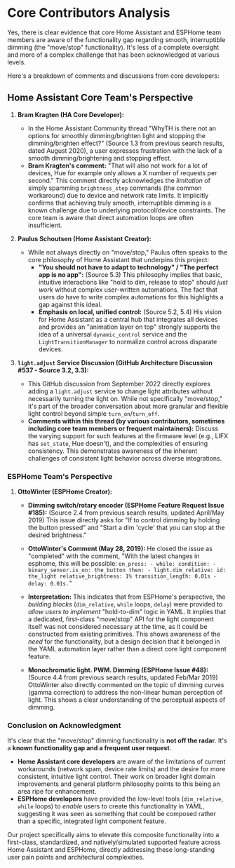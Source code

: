 # Core Contributors Analysis

Yes, there is clear evidence that core Home Assistant and ESPHome team members are aware of the functionality gap regarding smooth, interruptible dimming (the "move/stop" functionality). It's less of a complete oversight and more of a complex challenge that has been acknowledged at various levels.

Here's a breakdown of comments and discussions from core developers:

## Home Assistant Core Team's Perspective

1. **Bram Kragten (HA Core Developer):**

   - In the Home Assistant Community thread "WhyTH is there not an options for smoothly dimming/brighten light and stopping the dimming/brighten effect?" (Source 1.3 from previous search results, dated August 2020), a user expresses frustration with the lack of a smooth dimming/brightening and stopping effect.
   - **Bram Kragten's comment:** "That will also not work for a lot of devices, Hue for example only allows a X number of requests per second." This comment directly acknowledges the _limitation_ of simply spamming `brightness_step` commands (the common workaround) due to device and network rate limits. It implicitly confirms that achieving truly smooth, interruptible dimming is a known challenge due to underlying protocol/device constraints. The core team is aware that direct automation loops are often insufficient.

2. **Paulus Schoutsen (Home Assistant Creator):**

   - While not always directly on "move/stop," Paulus often speaks to the core philosophy of Home Assistant that underpins this project:
     - **"You should not have to adapt to technology" / "The perfect app is no app":** (Source 5.3) This philosophy implies that basic, intuitive interactions like "hold to dim, release to stop" should _just work_ without complex user-written automations. The fact that users _do_ have to write complex automations for this highlights a gap against this ideal.
     - **Emphasis on local, unified control:** (Source 5.2, 5.4) His vision for Home Assistant as a central hub that integrates all devices and provides an "animation layer on top" strongly supports the idea of a universal `dynamic_control` service and the `LightTransitionManager` to normalize control across disparate devices.

3. **`light.adjust` Service Discussion (GitHub Architecture Discussion #537 - Source 3.2, 3.3):**

   - This GitHub discussion from September 2022 directly explores adding a `light.adjust` service to change light attributes without necessarily turning the light on. While not specifically "move/stop," it's part of the broader conversation about more granular and flexible light control beyond simple `turn_on`/`turn_off`.
   - **Comments within this thread (by various contributors, sometimes including core team members or frequent maintainers):** Discuss the varying support for such features at the firmware level (e.g., LIFX has `set_state`, Hue doesn't), and the complexities of ensuring consistency. This demonstrates awareness of the inherent challenges of consistent light behavior across diverse integrations.

### ESPHome Team's Perspective

1. **OttoWinter (ESPHome Creator):**
   - **Dimming switch/rotary encoder (ESPHome Feature Request Issue #185):** (Source 2.4 from previous search results, updated April/May 2019) This issue directly asks for "If to control dimming by holding the button pressed" and "Start a dim 'cycle' that you can stop at the desired brightness."

   - **OttoWinter's Comment (May 28, 2019):** He closed the issue as "completed" with the comment, "With the latest changes in esphome, this will be possible: `on_press: - while: condition: - binary_sensor.is_on: the_button then: - light.dim_relative: id: the_light relative_brightness: 1% transition_length: 0.01s - delay: 0.01s.`"

   - **Interpretation:** This indicates that from ESPHome's perspective, the _building blocks_ (`dim_relative`, `while` loops, `delay`) were provided to _allow users to implement_ "hold-to-dim" logic in YAML. It implies that a dedicated, first-class "move/stop" API for the light component itself was not considered necessary at the time, as it could be constructed from existing primitives. This shows awareness of the _need_ for the functionality, but a design decision that it belonged in the YAML automation layer rather than a direct core light component feature.

   - **Monochromatic light. PWM. Dimming (ESPHome Issue #48):** (Source 4.4 from previous search results, updated Feb/Mar 2019) OttoWinter also directly commented on the topic of dimming curves (gamma correction) to address the non-linear human perception of light. This shows a clear understanding of the perceptual aspects of dimming.

### Conclusion on Acknowledgment

It's clear that the "move/stop" dimming functionality is **not off the radar**. It's a **known functionality gap and a frequent user request**.

- **Home Assistant core developers** are aware of the limitations of current workarounds (network spam, device rate limits) and the desire for more consistent, intuitive light control. Their work on broader light domain improvements and general platform philosophy points to this being an area ripe for enhancement.
- **ESPHome developers** have provided the low-level tools (`dim_relative`, `while` loops) to _enable_ users to create this functionality in YAML, suggesting it was seen as something that could be composed rather than a specific, integrated light component feature.

Our project specifically aims to elevate this composite functionality into a first-class, standardized, and natively/simulated supported feature across Home Assistant and ESPHome, directly addressing these long-standing user pain points and architectural complexities.
